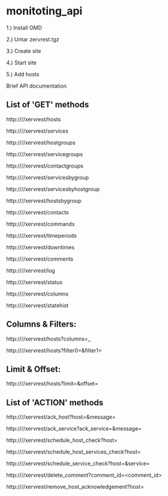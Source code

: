 monitoting_api
==============

1.) Install OMD

2.) Untar zervrest.tgz

3.) Create site

4.) Start site

5.) Add hosts

Brief API documentation

List of 'GET' methods
----------------------
http://<server>/<site>/xervrest/hosts

http://<server>/<site>/xervrest/services

http://<server>/<site>/xervrest/hostgroups

http://<server>/<site>/xervrest/servicegroups

http://<server>/<site>/xervrest/contactgroups

http://<server>/<site>/xervrest/servicesbygroup

http://<server>/<site>/xervrest/servicesbyhostgroup

http://<server>/<site>/xervrest/hostsbygroup

http://<server>/<site>/xervrest/contacts

http://<server>/<site>/xervrest/commands

http://<server>/<site>/xervrest/timeperiods

http://<server>/<site>/xervrest/downtimes

http://<server>/<site>/xervrest/comments

http://<server>/<site>/xervrest/log

http://<server>/<site>/xervrest/status

http://<server>/<site>/xervrest/columns

http://<server>/<site>/xervrest/statehist

Columns & Filters:
------------------

http://<server>/<site>/xervrest/hosts?columns=<col>,<col>,<col>

http://<server>/<site>/xervrest/hosts?filter0=<filter>&filter1=<filter>

Limit & Offset:
---------------

http://<server>/<site>/xervrest/hosts?limit=<n>&offset=<n>


List of 'ACTION' methods
------------------------
http://<server>/<site>/xervrest/ack_host?host=<hostname>&message=<message>

http://<server>/<site>/xervrest/ack_service?ack_service=<servername>&message=<message>

http://<server>/<site>/xervrest/schedule_host_check?host=<hostname>

http://<server>/<site>/xervrest/schedule_host_services_check?host=<hostname>

http://<server>/<site>/xervrest/schedule_service_check?host=<hostname>&service=<servername>

http://<server>/<site>/xervrest/delete_comment?comment_id=<comment_id>

http://<server>/<site>/xervrest/remove_host_acknowledgement?host=<hostname>
